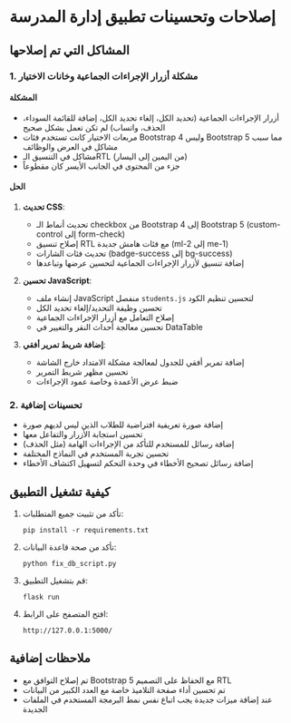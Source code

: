 # إصلاحات وتحسينات تطبيق إدارة المدرسة

## المشاكل التي تم إصلاحها

### 1. مشكلة أزرار الإجراءات الجماعية وخانات الاختيار

#### المشكلة
- أزرار الإجراءات الجماعية (تحديد الكل، إلغاء تحديد الكل، إضافة للقائمة السوداء، الحذف، واتساب) لم تكن تعمل بشكل صحيح
- مربعات الاختيار كانت تستخدم فئات Bootstrap 4 وليس Bootstrap 5 مما سبب مشاكل في العرض والوظائف
- مشاكل في التنسيق الـRTL (من اليمين إلى اليسار)
- جزء من المحتوى في الجانب الأيسر كان مقطوعاً

#### الحل
1. **تحديث CSS**:
   - تحديث أنماط الـ checkbox من Bootstrap 4 إلى Bootstrap 5 (custom-control إلى form-check)
   - إصلاح تنسيق RTL مع فئات هامش جديدة (ml-2 إلى me-1)
   - تحديث فئات الشارات (badge-success إلى bg-success)
   - إضافة تنسيق لأزرار الإجراءات الجماعية لتحسين عرضها وتباعدها

2. **تحسين JavaScript**:
   - إنشاء ملف JavaScript منفصل `students.js` لتحسين تنظيم الكود
   - تحسين وظيفة التحديد/إلغاء تحديد الكل
   - إصلاح التعامل مع أزرار الإجراءات الجماعية
   - تحسين معالجة أحداث النقر والتغيير في DataTable

3. **إضافة شريط تمرير أفقي**:
   - إضافة تمرير أفقي للجدول لمعالجة مشكلة الامتداد خارج الشاشة
   - تحسين مظهر شريط التمرير
   - ضبط عرض الأعمدة وخاصة عمود الإجراءات

### 2. تحسينات إضافية

- إضافة صورة تعريفية افتراضية للطلاب الذين ليس لديهم صورة
- تحسين استجابة الأزرار والتفاعل معها
- إضافة رسائل للمستخدم للتأكد من الإجراءات الهامة (مثل الحذف)
- تحسين تجربة المستخدم في النماذج المختلفة
- إضافة رسائل تصحيح الأخطاء في وحدة التحكم لتسهيل اكتشاف الأخطاء

## كيفية تشغيل التطبيق

1. تأكد من تثبيت جميع المتطلبات:
   ```
   pip install -r requirements.txt
   ```

2. تأكد من صحة قاعدة البيانات:
   ```
   python fix_db_script.py
   ```

3. قم بتشغيل التطبيق:
   ```
   flask run
   ```

4. افتح المتصفح على الرابط:
   ```
   http://127.0.0.1:5000/
   ```

## ملاحظات إضافية

- تم إصلاح التوافق مع Bootstrap 5 مع الحفاظ على التصميم RTL
- تم تحسين أداء صفحة التلاميذ خاصة مع العدد الكبير من البيانات
- عند إضافة ميزات جديدة يجب اتباع نفس نمط البرمجة المستخدم في الملفات الجديدة 